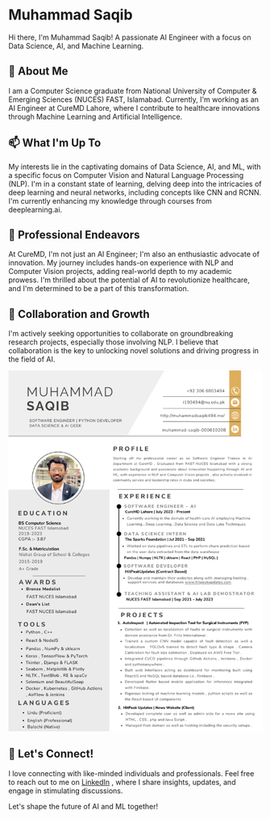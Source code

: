 # Muhammad Saqib

Hi there, I'm Muhammad Saqib! A passionate AI Engineer with a focus on Data Science, AI, and Machine Learning.

## 👋 About Me

I am a Computer Science graduate from National University of Computer & Emerging Sciences (NUCES) FAST, Islamabad. Currently, I'm working as an AI Engineer at CureMD Lahore, where I contribute to healthcare innovations through Machine Learning and Artificial Intelligence.

## 📫 What I'm Up To

My interests lie in the captivating domains of Data Science, AI, and ML, with a specific focus on Computer Vision and Natural Language Processing (NLP). I'm in a constant state of learning, delving deep into the intricacies of deep learning and neural networks, including concepts like CNN and RCNN. I'm currently enhancing my knowledge through courses from deeplearning.ai.

## 👀 Professional Endeavors

At CureMD, I'm not just an AI Engineer; I'm also an enthusiastic advocate of innovation. My journey includes hands-on experience with NLP and Computer Vision projects, adding real-world depth to my academic prowess. I'm thrilled about the potential of AI to revolutionize healthcare, and I'm determined to be a part of this transformation.

## 🌱 Collaboration and Growth

I'm actively seeking opportunities to collaborate on groundbreaking research projects, especially those involving NLP. I believe that collaboration is the key to unlocking novel solutions and driving progress in the field of AI.

![Muhammad Saqib Resume](https://github.com/MuhammadSaqib001/MuhammadSaqib001/blob/main/resume.png)
## 💞️ Let's Connect!

I love connecting with like-minded individuals and professionals. Feel free to reach out to me on [LinkedIn](https://www.linkedin.com/in/muhammad-saqib-000610208/) , where I share insights, updates, and engage in stimulating discussions.

Let's shape the future of AI and ML together!


<!---
MuhammadSaqib001/MuhammadSaqib001 is a ✨ special ✨ repository because its `README.md` (this file) appears on your GitHub profile.
You can click the Preview link to take a look at your changes.
--->
